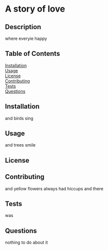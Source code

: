 # A story of love

## Description

where everyie happy

## Table of Contents

[Installation](#Installation)<br>
[Usage](#Usage)<br>
[License](#License)<br>
[Contributing](#Contributing)<br>
[Tests](#Tests)<br>
[Questions](#Questions)

## Installation

and birds sing

## Usage

and trees smile

## License

## Contributing

and yellow flowers always had hiccups and there

## Tests

was

## Questions

nothing to
do about it
